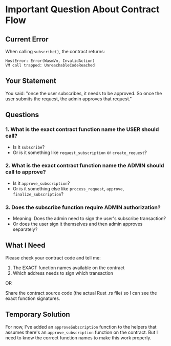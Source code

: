 # Important Question About Contract Flow

## Current Error
When calling `subscribe()`, the contract returns:
```
HostError: Error(WasmVm, InvalidAction)
VM call trapped: UnreachableCodeReached
```

## Your Statement
You said: "once the user subscribes, it needs to be approved. So once the user submits the request, the admin approves that request."

## Questions

### 1. What is the exact contract function name the USER should call?
- Is it `subscribe`?
- Or is it something like `request_subscription` or `create_request`?

### 2. What is the exact contract function name the ADMIN should call to approve?
- Is it `approve_subscription`?
- Or is it something else like `process_request`, `approve`, `finalize_subscription`?

### 3. Does the subscribe function require ADMIN authorization?
- Meaning: Does the admin need to sign the user's subscribe transaction?
- Or does the user sign it themselves and then admin approves separately?

## What I Need

Please check your contract code and tell me:
1. The EXACT function names available on the contract
2. Which address needs to sign which transaction

OR

Share the contract source code (the actual Rust .rs file) so I can see the exact function signatures.

## Temporary Solution

For now, I've added an `approveSubscription` function to the helpers that assumes there's an `approve_subscription` function on the contract. But I need to know the correct function names to make this work properly.
